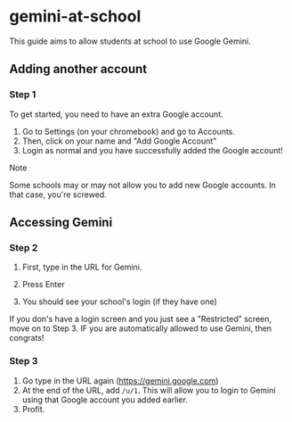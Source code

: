 # gemini-at-school
This guide aims to allow students at school to use Google Gemini.

## Adding another account
### Step 1
To get started, you need to have an extra Google account.

1. Go to Settings (on your chromebook) and go to Accounts.
2. Then, click on your name and "Add Google Account"
3. Login as normal and you have successfully added the Google account!

> [!NOTE]  
> Some schools may or may not allow you to add new Google accounts. In that case, you're screwed.

## Accessing Gemini

### Step 2
1. First, type in the URL for Gemini.

2. Press Enter

3. You should see your school's login (if they have one)

If you don's have a login screen and you just see a "Restricted" screen, move on to Step 3. IF you are automatically allowed to use Gemini, then congrats!

### Step 3
1. Go type in the URL again (https://gemini.google.com)
2. At the end of the URL, add `/u/1`. This will allow you to login to Gemini using that Google account you added earlier.
3. Profit.
